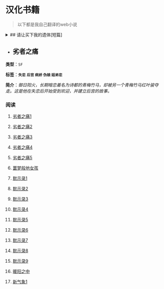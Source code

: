# 汉化书籍
>以下都是我自己翻译的web小说

<details>
<summary>## 请让买下我的遗体[短篇]</summary>
<p>**类型**：**`现代情感`**</p>
<p>**标签**：**`绝症`  `治愈`  `女性视角`  `感人 `**</p>
<p>**阅读**：[正文](https://telegra.ph/%E8%AF%B7%E8%AE%A9%E6%88%91%E4%B9%B0%E4%B8%8B%E4%BD%A0%E7%9A%84%E9%81%97%E4%BD%93-06-14)</p>
</details>





- ## 劣者之痛



**类型**：`SF`

**标签**：**`失恋`**  **`后宫`  `病娇`  `伪娘`  `姐弟恋 `** 

**简介**：*御日阳火，长期暗恋着名为诗都的青梅竹马，却被另一个青梅竹马红叶骏夺走。这是他在失恋后开始受到欢迎，并建立后宫的故事。*

### 阅读

1. [劣者之痛1](https://telegra.ph/劣者之痛1-06-15)
2. [劣者之痛2](https://telegra.ph/劣者之痛2-06-15)
3. [劣者之痛3](https://telegra.ph/劣者之痛3-06-16)

4. [劣者之痛4](https://telegra.ph/劣者之痛4-06-16)
5. [劣者之痛5](https://telegra.ph/劣者之痛5-06-16)
6. [噩梦般地女孩](https://telegra.ph/噩梦般的女孩-06-17)
7. [默示录1](https://telegra.ph/默示录1-06-17)
8. [默示录2](https://telegra.ph/默示录2-06-18)
9. [默示录3](https://telegra.ph/默示录3-06-20)
10. [默示录4](https://telegra.ph/默示录4-06-20)
11. [默示录5](https://telegra.ph/默示录5-06-21)
12. [默示录6](https://telegra.ph/默示录6-06-22)
13. [默示录7](https://telegra.ph/默示录7-06-23)
14. [默示录8](https://telegra.ph/默示录8-06-23)
15. [默示录9](https://telegra.ph/默示录9-06-24)
16. [暖阳之中](https://telegra.ph/暖阳之中-06-25)
17. [新气象1](https://telegra.ph/新气象1-06-26)



